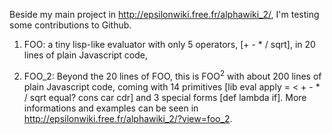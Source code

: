 Beside my main project in http://epsilonwiki.free.fr/alphawiki_2/, I'm testing some contributions to Github. 

1) FOO: a tiny lisp-like evaluator with only 5 operators, [+ - * / sqrt], in 20 lines of plain Javascript code,

2) FOO_2: Beyond the 20 lines of FOO, this is FOO<sup>2</sup> with about 200 lines of plain Javascript code, coming with 14 primitives [lib eval apply = &lt; + - * / sqrt equal? cons car cdr] and 3 special forms [def lambda if]. More informations and examples can be seen in http://epsilonwiki.free.fr/alphawiki_2/?view=foo_2.

